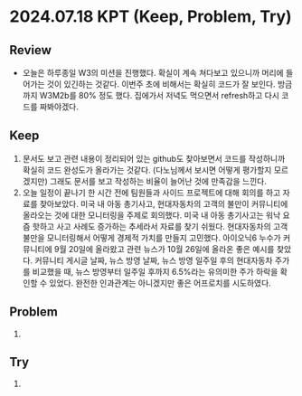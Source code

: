 2024.07.18     KPT (Keep, Problem, Try)
========================================

Review
-----
* 오늘은 하루종일 W3의 미션을 진행했다. 확실이 계속 쳐다보고 있으니까 머리에 들어가는 것이 있긴하는 것같다. 이번주 초에 비해서는 확실히 코드가 잘 보인다. 방금까지 W3M2b를 80% 정도 했다. 집에가서 저녁도 먹으면서 refresh하고 다시 코드를 짜봐야겠다.

Keep
----
1. 문서도 보고 관련 내용이 정리되어 있는 github도 찾아보면서 코드를 작성하니까 확실히 코드 완성도가 올라가는 것같다. (다노님께서 보시면 어떻게 평가할지 모르겠지만) 그래도 문서를 보고 작성하는 비율이 늘어난 것에 만족감을 느낀다.
2. 오늘 일정이 끝나기 한 시간 전에 팀원들과 사이드 프로젝트에 대해 회의를 하고 자료를 찾아보았다. 미국 내 아동 총기사고, 현대자동차의 고객의 불만이 커뮤니티에 올라오는 것에 대한 모니터링을 주제로 회의했다. 미국 내 아동 총기사고는 워낙 요즘 핫하고 사고 사례도 증가하는 추세라서 자료를 찾기 쉬웠다. 현대자동차의 고객 불만을 모니터링해서 어떻게 경제적 가치를 만들지 고민했다. 아이오닉6 누수가 커뮤니티에 9월 20일에 올라왔고 관련 뉴스가 10월 26일에 올라온 좋은 예시를 찾았다. 커뮤니티 게시글 날짜, 뉴스 방영 날짜, 뉴스 방영 일주일 후의 현대자동차 주가를 비교했을 때, 뉴스 방영부터 일주일 후까지 6.5%라는 유의미한 주가 하락을 확인할 수 있었다. 완전한 인과관계는 아니겠지만 좋은 어프로치를 시도하였다. 

Problem
-------
1. 

Try
---
1. 